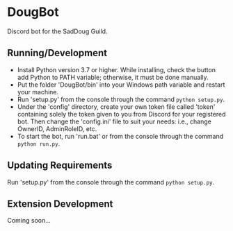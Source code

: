# DougBot
Discord bot for the SadDoug Guild.

## Running/Development
* Install Python version 3.7 or higher. While installing, check the button add Python to PATH variable; otherwise, it must be done manually.
* Put the folder 'DougBot/bin' into your Windows path variable and restart your machine.
* Run 'setup.py' from the console through the command `python setup.py`.
* Under the 'config' directory, create your own token file called 'token' containing solely the token given to you from Discord for your registered bot. Then change the 'config.ini' file to suit your needs: i.e., change OwnerID, AdminRoleID, etc.
* To start the bot, run 'run.bat' or from the console through the command `python run.py`.

## Updating Requirements
Run 'setup.py' from the console through the command `python setup.py`.

## Extension Development
Coming soon...
